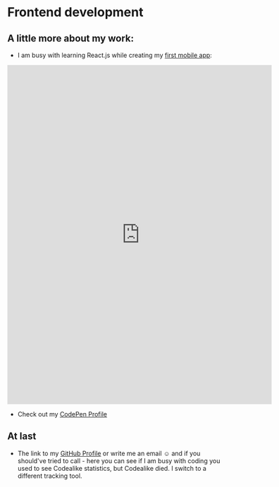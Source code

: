 # Frontend development

## A little more about my work:
- I am busy with learning React.js while creating my [first mobile app](https://github.com/raphael-brand/react-game):
<iframe src='https://rb-math-game.netlify.app' frameborder='0' scrolling='no' marginheight='0' marginwidth='0' width='600px' height='770px'></iframe>

- Check out my [CodePen Profile](https://codepen.io/ioio)
## At last
- The link to my [GitHub Profile](https://git.io/vHPJ9)
or write me an email :relaxed:
and if you should've tried to call - here you can see if I am busy with coding you used to see Codealike statistics, but Codealike died. I switch to a different tracking tool.
